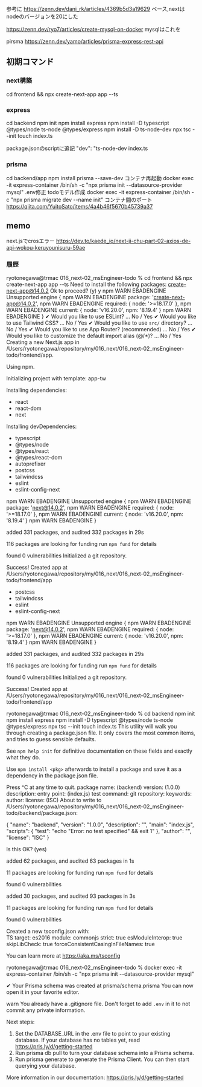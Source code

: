 参考に
https://zenn.dev/dani_rk/articles/4369b5d3a19629
ベース,nextはnodeのバージョンを20にした


https://zenn.dev/ryo7/articles/create-mysql-on-docker
mysqlはこれを

pirsma
https://zenn.dev/yamo/articles/prisma-express-rest-api

## 初期コマンド
### next構築
cd frontend && npx create-next-app app --ts 
### express 
cd backend
npm init 
npm install express
npm install -D typescript @types/node ts-node @types/express
npm install -D ts-node-dev
npx tsc --init
touch index.ts

package.jsonのscriptに追記
"dev": "ts-node-dev index.ts

### prisma
cd backend/app
npm install prisma --save-dev
コンテナ再起動
docker exec -it express-container /bin/sh -c "npx prisma init --datasource-provider mysql" 
.env修正
todoモデル作成
docker exec -it express-container /bin/sh -c "npx prisma migrate dev --name init"
コンテナ間のポート
https://qiita.com/YuitoSato/items/4a4b46f5670b45739a37



## memo
next.jsでcrosエラー
https://dev.to/kaede_io/next-ji-chu-part-02-axios-de-api-wokou-keruyounisuru-59ae




### 履歴
ryotonegawa@trmac 016_next-02_msEngineer-todo % cd frontend && npx create-next-app app --ts 
Need to install the following packages:
  create-next-app@14.0.2
Ok to proceed? (y) y
npm WARN EBADENGINE Unsupported engine {
npm WARN EBADENGINE   package: 'create-next-app@14.0.2',
npm WARN EBADENGINE   required: { node: '>=18.17.0' },
npm WARN EBADENGINE   current: { node: 'v16.20.0', npm: '8.19.4' }
npm WARN EBADENGINE }
✔ Would you like to use ESLint? … No / Yes
✔ Would you like to use Tailwind CSS? … No / Yes
✔ Would you like to use `src/` directory? … No / Yes
✔ Would you like to use App Router? (recommended) … No / Yes
✔ Would you like to customize the default import alias (@/*)? … No / Yes
Creating a new Next.js app in /Users/ryotonegawa/repository/my/016_next/016_next-02_msEngineer-todo/frontend/app.

Using npm.

Initializing project with template: app-tw 


Installing dependencies:
- react
- react-dom
- next

Installing devDependencies:
- typescript
- @types/node
- @types/react
- @types/react-dom
- autoprefixer
- postcss
- tailwindcss
- eslint
- eslint-config-next

npm WARN EBADENGINE Unsupported engine {
npm WARN EBADENGINE   package: 'next@14.0.2',
npm WARN EBADENGINE   required: { node: '>=18.17.0' },
npm WARN EBADENGINE   current: { node: 'v16.20.0', npm: '8.19.4' }
npm WARN EBADENGINE }

added 331 packages, and audited 332 packages in 29s

116 packages are looking for funding
  run `npm fund` for details

found 0 vulnerabilities
Initialized a git repository.

Success! Created app at /Users/ryotonegawa/repository/my/016_next/016_next-02_msEngineer-todo/frontend/app




- postcss
- tailwindcss
- eslint
- eslint-config-next

npm WARN EBADENGINE Unsupported engine {
npm WARN EBADENGINE   package: 'next@14.0.2',
npm WARN EBADENGINE   required: { node: '>=18.17.0' },
npm WARN EBADENGINE   current: { node: 'v16.20.0', npm: '8.19.4' }
npm WARN EBADENGINE }

added 331 packages, and audited 332 packages in 29s

116 packages are looking for funding
  run `npm fund` for details

found 0 vulnerabilities
Initialized a git repository.

Success! Created app at /Users/ryotonegawa/repository/my/016_next/016_next-02_msEngineer-todo/frontend/app





ryotonegawa@trmac 016_next-02_msEngineer-todo % cd backend
npm init
npm install express
npm install -D typescript @types/node ts-node @types/express
npx tsc --init
touch index.ts
This utility will walk you through creating a package.json file.
It only covers the most common items, and tries to guess sensible defaults.

See `npm help init` for definitive documentation on these fields
and exactly what they do.

Use `npm install <pkg>` afterwards to install a package and
save it as a dependency in the package.json file.

Press ^C at any time to quit.
package name: (backend) 
version: (1.0.0) 
description: 
entry point: (index.js) 
test command: 
git repository: 
keywords: 
author: 
license: (ISC) 
About to write to /Users/ryotonegawa/repository/my/016_next/016_next-02_msEngineer-todo/backend/package.json:

{
  "name": "backend",
  "version": "1.0.0",
  "description": "",
  "main": "index.js",
  "scripts": {
    "test": "echo \"Error: no test specified\" && exit 1"
  },
  "author": "",
  "license": "ISC"
}


Is this OK? (yes) 

added 62 packages, and audited 63 packages in 1s

11 packages are looking for funding
  run `npm fund` for details

found 0 vulnerabilities

added 30 packages, and audited 93 packages in 3s

11 packages are looking for funding
  run `npm fund` for details

found 0 vulnerabilities

Created a new tsconfig.json with:                                                                                       
                                                                                                                     TS 
  target: es2016
  module: commonjs
  strict: true
  esModuleInterop: true
  skipLibCheck: true
  forceConsistentCasingInFileNames: true


You can learn more at https://aka.ms/tsconfig



ryotonegawa@trmac 016_next-02_msEngineer-todo % docker exec -it express-container /bin/sh -c "npx prisma init --datasource-provider mysql" 

✔ Your Prisma schema was created at prisma/schema.prisma
  You can now open it in your favorite editor.

warn You already have a .gitignore file. Don't forget to add `.env` in it to not commit any private information.

Next steps:
1. Set the DATABASE_URL in the .env file to point to your existing database. If your database has no tables yet, read https://pris.ly/d/getting-started
2. Run prisma db pull to turn your database schema into a Prisma schema.
3. Run prisma generate to generate the Prisma Client. You can then start querying your database.

More information in our documentation:
https://pris.ly/d/getting-started
